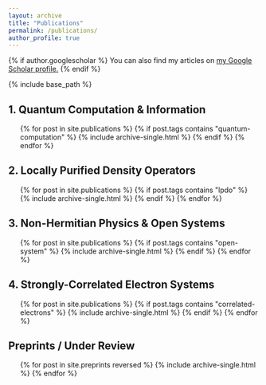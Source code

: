```yaml
---
layout: archive
title: "Publications"
permalink: /publications/
author_profile: true
---
```


{% if author.googlescholar %}
  You can also find my articles on <u><a href="{{author.googlescholar}}">my Google Scholar profile</a>.</u>
{% endif %}

{% include base_path %}

## 1. Quantum Computation & Information

<ul>
{% for post in site.publications %}
  {% if post.tags contains "quantum-computation" %}
    {% include archive-single.html %}
  {% endif %}
{% endfor %}
</ul>

## 2. Locally Purified Density Operators

<ul>
{% for post in site.publications %}
  {% if post.tags contains "lpdo" %}
    {% include archive-single.html %}
  {% endif %}
{% endfor %}
</ul>

## 3. Non-Hermitian Physics & Open Systems

<ul>
{% for post in site.publications %}
  {% if post.tags contains "open-system" %}
    {% include archive-single.html %}
  {% endif %}
{% endfor %}
</ul>

## 4. Strongly-Correlated Electron Systems

<ul>
{% for post in site.publications %}
  {% if post.tags contains "correlated-electrons" %}
    {% include archive-single.html %}
  {% endif %}
{% endfor %}
</ul>

## Preprints / Under Review

<ul>
{% for post in site.preprints reversed %}
  {% include archive-single.html %}
{% endfor %}
<ul>